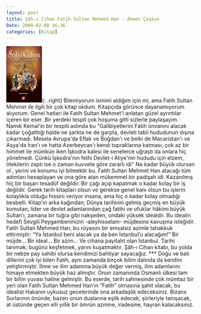 ```yaml
---
layout: post
title: Şâh-ı Cihan Fatih Sultan Mehmed Han - Ahmet Çoşkun
Date: 2009-02-08 16:36
categories: [Kitap]
---
```


![sahicihan][]{: .right} Bilemiyorum ismimi aldığım için mi, ama Fatih Sultan
Mehmet ile ilgili bir çok kitap okdum. Kitapçıda görünce dayanamıyorum
alıyorum. Genel hatları ile Fatih Sultan Mehmet'i anlatan güzel
ayrıntılar içeren bir eser. Bir yerdeki tespit çok hoşuma gitti sizlerle
paylaşayım. Namık Kemal'in bir tespiti aslında bu "Galibiyetlerini Fatih
ünvanını alacak kadar çoğalttığı halde ne şarkta ne de garpta, devleti
tabii hududunun dışına çıkarmadı. Mesela Avrupa'da Eflak ve Boğdan'ı ve
belki de Macaristan'ı ve Asya'da İran'ı ve hatta Azerbeycan'ı kendi
topraklarına katması, çok az bir himmet ile mümkün iken İşkodra kalesi
ile senelerce uğraştı da onlara hiç yönelmedi. Çünkü İşkodra'nın fethi
Devlet-i Aliye'nin hududu için elzem, ötekilerin zaptı ise o zaman
kuvvete göre zararlı idi" Ne kadar büyük olursan ol , yerini ve konumu
iyi bilmektir bu. Fatih Sultan Mehmet Han atacağı tüm adımları
hesaplayan ve ona göre atan mükemmel bir padişah idi. Kazanılmış hiç bir
başarı tesadüf değildir. Bir çağı açıp kapatmak o kadar kolay bir iş
değildir. Gerek tarih kitapları olsun ve gerekse genel kanı olsun bu
işlerin kolaylıkla olduğu hissini veriyor insana, ama hiç o kadar kolay
olmadığı besbelli. Kitap'ın arka kağından; Dünya tarihinin gelmiş geçmiş
en büyük komutan, lider ve devlet adamlarından çağ fatihi ve ufuklar
hâkimi büyük Sultan’ı, zamana bir tuğra gibi nakşeden, ondaki yüksek
idealdir. Bu idealin hedefi Sevgili Peygamberimizin -aleyhisselam-
müjdesine kavuşma isteğidir. Fatih Sultan Mehmed Han, bu rüyasını bir
emsalsiz azimle tahakkuk ettirmiştir: “Ya İstanbul beni alacak ya da ben
İstanbul’u alacağım!” Bir müjde… Bir ideal… Bir azim… Ve cihana payitaht
olan İstanbul. Tarihi tanımak, bugünü keşfetmek, yarını kuşatmaktır.
Şâh-ı Cihan kitabı, bu yolda bir nebze pay sahibi olursa kendimizi
bahtiyar sayacağız. *** Doğu ve batı dillerini çok iyi bilen Fatih,
aynı zamanda birçok bilim dalında da kendini yetiştirmiştir. İlime ve
ilim adamına büyük değer vermiş, ilim adamlarını himaye etmekten büyük
haz almıştır. Onun zamanında Osmanlı ülkesi tam bir bilim yuvası haline
gelmiştir. Bu eserde, tarih sahnesinde çok mümtaz bir yeri olan Fatih
Sultan Mehmed Han’ın “Fatih” olmasına şahit olacak; bu idealist Hakanın
uykusuz gecelerinde ona arkadaşlık edeceksiniz. Bizans Surlarının
önünde, bazen onun dualarına eşlik edecek, şiirleriyle tanışacak, at
üstünde geçen elli yıllık bir ömrün azmine, iradesine, hayran
kalacaksınız.

  [sahicihan]: /images/sahicihan-95x150.jpg
    "sahicihan"
